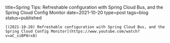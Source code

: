 
title=Spring Tips: Refreshable configuration with Spring Cloud Bus, and the Spring Cloud Config Monitor
date=2021-10-20
type=post
tags=blog
status=published
~~~~~~
[(2021-10-20) Refreshable configuration with Spring Cloud Bus, and the Spring Cloud Config Monitor](https://www.youtube.com/watch?v=aC_siBP8rx8) 
            